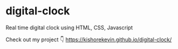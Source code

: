 # digital-clock
Real time digital clock using HTML, CSS, Javascript

Check out my project 👇
https://kishorekevin.github.io/digital-clock/
